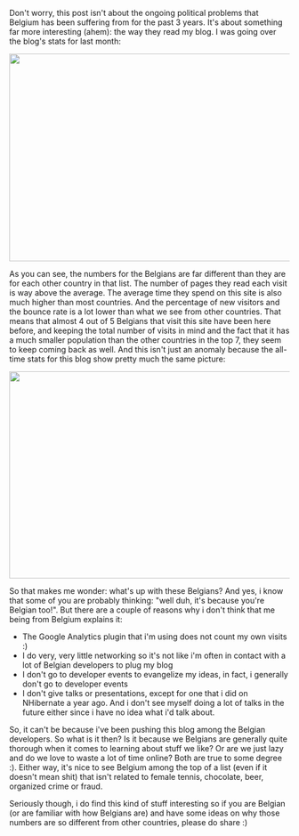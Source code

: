 Don't worry, this post isn't about the ongoing political problems that Belgium has been suffering from for the past 3 years.  It's about something far more interesting (ahem): the way they read my blog.  I was going over the blog's stats for last month:

<a href="http://davybrion.com/blog/wp-content/uploads/2010/09/last_month_countries.png"><img src="http://davybrion.com/blog/wp-content/uploads/2010/09/last_month_countries.png" alt="" title="last_month_countries" width="715" height="373" class="alignnone size-full wp-image-2636" /></a>

As you can see, the numbers for the Belgians are far different than they are for each other country in that list.  The number of pages they read each visit is way above the average.  The average time they spend on this site is also much higher than most countries.  And the percentage of new visitors and the bounce rate is a lot lower than what we see from other countries.  That means that almost 4 out of 5 Belgians that visit this site have been here before, and keeping the total number of visits in mind and the fact that it has a much smaller population than the other countries in the top 7, they seem to keep coming back as well. And this isn't just an anomaly because the all-time stats for this blog show pretty much the same picture:

<a href="http://davybrion.com/blog/wp-content/uploads/2010/09/all_time_countries.png"><img src="http://davybrion.com/blog/wp-content/uploads/2010/09/all_time_countries.png" alt="" title="all_time_countries" width="718" height="372" class="alignnone size-full wp-image-2637" /></a>

So that makes me wonder: what's up with these Belgians? And yes, i know that some of you are probably thinking: "well duh, it's because you're Belgian too!".  But there are a couple of reasons why i don't think that me being from Belgium explains it:

<ul>
	<li>The Google Analytics plugin that i'm using does not count my own visits :)</li>
	<li>I do very, very little networking so it's not like i'm often in contact with a lot of Belgian developers to plug my blog</li>
	<li>I don't go to developer events to evangelize my ideas, in fact, i generally don't go to developer events</li>
	<li>I don't give talks or presentations, except for one that i did on NHibernate a year ago.  And i don't see myself doing a lot of talks in the future either since i have no idea what i'd talk about.</li>
</ul>

So, it can't be because i've been pushing this blog among the Belgian developers.  So what is it then?  Is it because we Belgians are generally quite thorough when it comes to learning about stuff we like?  Or are we just lazy and do we love to waste a lot of time online?  Both are true to some degree :).  Either way, it's nice to see Belgium among the top of a list (even if it doesn't mean shit) that isn't related to female tennis, chocolate, beer, organized crime or fraud.

Seriously though, i do find this kind of stuff interesting so if you are Belgian (or are familiar with how Belgians are) and have some ideas on why those numbers are so different from other countries, please do share :)